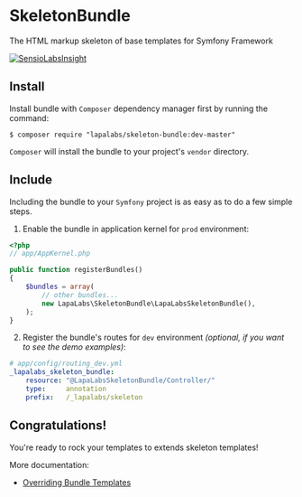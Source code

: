 SkeletonBundle
==============

The HTML markup skeleton of base templates for Symfony Framework

[![SensioLabsInsight](https://insight.sensiolabs.com/projects/cb900935-8444-496a-8a97-8af04fad1aba/mini.png)](https://insight.sensiolabs.com/projects/cb900935-8444-496a-8a97-8af04fad1aba)

Install
-------

Install bundle with `Composer` dependency manager first by running the command:

`$ composer require "lapalabs/skeleton-bundle:dev-master"`

`Composer` will install the bundle to your project's `vendor` directory.

Include
-------

Including the bundle to your `Symfony` project is as easy as to do a few simple steps.

1) Enable the bundle in application kernel for `prod` environment:

``` php
<?php
// app/AppKernel.php

public function registerBundles()
{
    $bundles = array(
        // other bundles...
        new LapaLabs\SkeletonBundle\LapaLabsSkeletonBundle(),
    );
}
```

2) Register the bundle's routes for `dev` environment *(optional, if you want to see the demo examples)*:

``` yaml
# app/config/routing_dev.yml
_lapalabs_skeleton_bundle:
    resource: "@LapaLabsSkeletonBundle/Controller/"
    type:     annotation
    prefix:   /_lapalabs/skeleton
```

Congratulations!
----------------
You're ready to rock your templates to extends skeleton templates!

More documentation:
* [Overriding Bundle Templates][1]


[1]: http://symfony.com/doc/current/book/templating.html#overriding-bundle-templates
